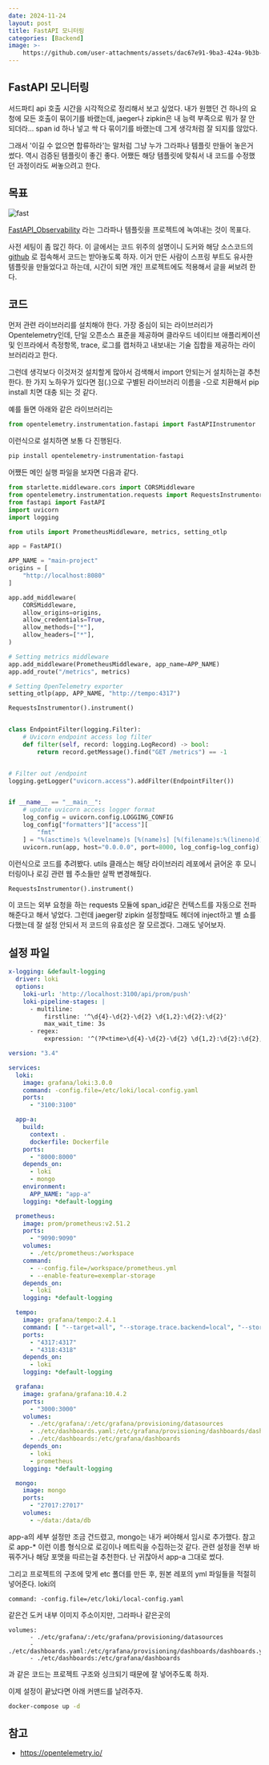 ```yaml
---
date: 2024-11-24
layout: post
title: FastAPI 모니터링
categories: [Backend]
image: >-
    https://github.com/user-attachments/assets/dac67e91-9ba3-424a-9b3b-0c2ea8e0cc45
---
```


## FastAPI 모니터링

서드파티 api 호출 시간을 시각적으로 정리해서 보고 싶었다.
내가 원했던 건 하나의 요청에 모든 호출이 묶이기를 바랬는데, 
jaeger나 zipkin은 내 능력 부족으로 뭐가 잘 안되더라... 
span id 하나 넣고 싹 다 묶이기를 바랬는데 그게 생각처럼 잘 되지를 않았다.

그래서 '이길 수 없으면 합류하라'는 말처럼 그냥 누가 그라파나 템플릿 만들어 놓은거 썼다.
역시 검증된 템플릿이 좋긴 좋다.
어쨌든 해당 템플릿에 맞춰서 내 코드를 수정했던 과정이라도 써놓으려고 한다.

## 목표

![fast](https://github.com/user-attachments/assets/d73200ab-d2c7-4d93-8b6d-d5c3cabf7898)

[FastAPI_Observability](https://grafana.com/grafana/dashboards/16110-fastapi-observability/) 라는 그라파나 템플릿을 프로젝트에 녹여내는 것이 목표다.

사전 세팅이 좀 많긴 하다. 이 글에서는 코드 위주의 설명이니 도커와 해당 소스코드의 [github](https://github.com/Blueswen/fastapi-observability) 로 접속해서 코드는 받아놓도록 하자. 
이거 만든 사람이 스프링 부트도 유사한 템플릿을 만들었다고 하는데, 시간이 되면 개인 프로젝트에도 적용해서 글을 써보려 한다.

## 코드

먼저 관련 라이브러리를 설치해야 한다. 가장 중심이 되는 라이브러리가 Opentelemetry인데, 
단일 오픈소스 표준을 제공하며 클라우드 네이티브 애플리케이션 및 인프라에서 측정항목, trace, 로그를 캡처하고 내보내는 기술 집합을 제공하는 라이브러리라고 한다.

그런데 생각보다 이것저것 설치할게 많아서 검색해서 import 안되는거 설치하는걸 추천한다.
한 가지 노하우가 있다면 점(.)으로 구별된 라이브러리 이름을 -으로 치환해서 pip install 치면 대충 되는 것 같다.

예를 들면 아래와 같은 라이브러리는 

```python
from opentelemetry.instrumentation.fastapi import FastAPIInstrumentor
```

이런식으로 설치하면 보통 다 진행된다.

```sh
pip install opentelemetry-instrumentation-fastapi
```

어쨌든 메인 실행 파일을 보자면 다음과 같다.

```python
from starlette.middleware.cors import CORSMiddleware
from opentelemetry.instrumentation.requests import RequestsInstrumentor
from fastapi import FastAPI
import uvicorn
import logging

from utils import PrometheusMiddleware, metrics, setting_otlp

app = FastAPI()

APP_NAME = "main-project"
origins = [
    "http://localhost:8080"
]

app.add_middleware(
    CORSMiddleware,
    allow_origins=origins,
    allow_credentials=True,
    allow_methods=["*"],
    allow_headers=["*"],
)

# Setting metrics middleware
app.add_middleware(PrometheusMiddleware, app_name=APP_NAME)
app.add_route("/metrics", metrics)

# Setting OpenTelemetry exporter
setting_otlp(app, APP_NAME, "http://tempo:4317")

RequestsInstrumentor().instrument()


class EndpointFilter(logging.Filter):
    # Uvicorn endpoint access log filter
    def filter(self, record: logging.LogRecord) -> bool:
        return record.getMessage().find("GET /metrics") == -1


# Filter out /endpoint
logging.getLogger("uvicorn.access").addFilter(EndpointFilter())


if __name__ == "__main__":
    # update uvicorn access logger format
    log_config = uvicorn.config.LOGGING_CONFIG
    log_config["formatters"]["access"][
        "fmt"
    ] = "%(asctime)s %(levelname)s [%(name)s] [%(filename)s:%(lineno)d] [trace_id=%(otelTraceID)s span_id=%(otelSpanID)s resource.service.name=%(otelServiceName)s] - %(message)s"
    uvicorn.run(app, host="0.0.0.0", port=8000, log_config=log_config)

```

이런식으로 코드를 추려봤다. utils 클래스는 해당 라이브러리 레포에서 긁어온 후 모니터링이나 로깅 관련 웹 주소들만 살짝 변경해줬다.

```python
RequestsInstrumentor().instrument()
```

이 코드는 외부 요청을 하는 requests 모듈에 span_id같은 컨텍스트를 자동으로 전파해준다고 해서 넣었다. 그런데 jaeger랑 zipkin 설정할때도 헤더에 inject하고 별 쇼를 다했는데 잘 설정 안되서 저 코드의 유효성은 잘 모르겠다. 그래도 넣어보자.

## 설정 파일

```yaml
x-logging: &default-logging
  driver: loki
  options:
    loki-url: 'http://localhost:3100/api/prom/push'
    loki-pipeline-stages: |
      - multiline:
          firstline: '^\d{4}-\d{2}-\d{2} \d{1,2}:\d{2}:\d{2}'
          max_wait_time: 3s
      - regex:
          expression: '^(?P<time>\d{4}-\d{2}-\d{2} \d{1,2}:\d{2}:\d{2},\d{3}) (?P<message>(?s:.*))$$'

version: "3.4"

services:
  loki:
    image: grafana/loki:3.0.0
    command: -config.file=/etc/loki/local-config.yaml
    ports:
      - "3100:3100"

  app-a:
    build:
      context: .
      dockerfile: Dockerfile
    ports:
      - "8000:8000"
    depends_on:
      - loki
      - mongo
    environment:
      APP_NAME: "app-a"
    logging: *default-logging

  prometheus:
    image: prom/prometheus:v2.51.2
    ports:
      - "9090:9090"
    volumes:
      - ./etc/prometheus:/workspace
    command:
      - --config.file=/workspace/prometheus.yml
      - --enable-feature=exemplar-storage
    depends_on:
      - loki
    logging: *default-logging

  tempo:
    image: grafana/tempo:2.4.1
    command: [ "--target=all", "--storage.trace.backend=local", "--storage.trace.local.path=/var/tempo", "--auth.enabled=false" ]
    ports:
      - "4317:4317"
      - "4318:4318"
    depends_on:
      - loki
    logging: *default-logging

  grafana:
    image: grafana/grafana:10.4.2
    ports:
      - "3000:3000"
    volumes:
      - ./etc/grafana/:/etc/grafana/provisioning/datasources
      - ./etc/dashboards.yaml:/etc/grafana/provisioning/dashboards/dashboards.yaml
      - ./etc/dashboards:/etc/grafana/dashboards
    depends_on:
      - loki
      - prometheus
    logging: *default-logging

  mongo:
    image: mongo
    ports:
      - "27017:27017"
    volumes:
      - ~/data:/data/db
```

app-a의 세부 설정만 조금 건드렸고, mongo는 내가 써야해서 임시로 추가했다.
참고로 app-* 이런 이름 형식으로 로깅이나 메트릭을 수집하는것 같다. 관련 설정을 전부 바꿔주거나 해당 포맷을 따르는걸 추천한다. 난 귀찮아서 app-a 그대로 썼다.

그리고 프로젝트의 구조에 맞게 etc 폴더를 만든 후, 원본 레포의 yml 파일들을 적절히 넣어준다. loki의 
```
command: -config.file=/etc/loki/local-config.yaml 
```
같은건 도커 내부 이미지 주소이지만, 그라파나 같은곳의 
```
volumes:
      - ./etc/grafana/:/etc/grafana/provisioning/datasources
      - ./etc/dashboards.yaml:/etc/grafana/provisioning/dashboards/dashboards.yaml
      - ./etc/dashboards:/etc/grafana/dashboards 
```
과 같은 코드는 프로젝트 구조와 싱크되기 때문에 잘 넣어주도록 하자.

이제 설정이 끝났다면 아래 커맨드를 날려주자.

```sh
docker-compose up -d
```



## 참고
- https://opentelemetry.io/
